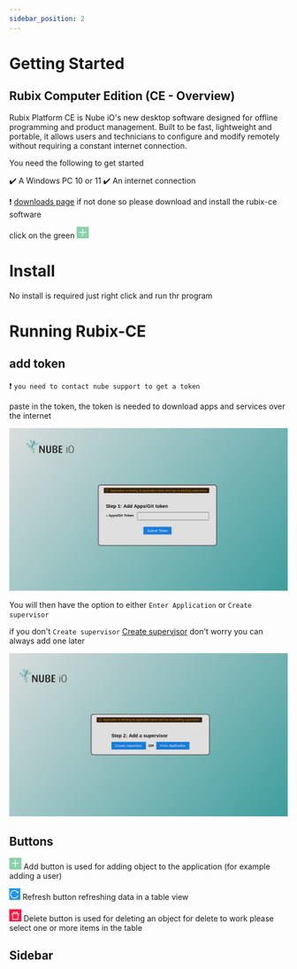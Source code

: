 ```yaml
---
sidebar_position: 2
---
```


# Getting Started

## Rubix Computer Edition (CE - Overview)
Rubix Platform CE is Nube iO's new desktop software designed for offline programming and product management.
Built to be fast, lightweight and portable, it allows users and technicians to configure and modify remotely without requiring a constant internet connection.

You need the following to get started

:heavy_check_mark: A Windows PC 10 or 11 :heavy_check_mark: An internet connection

:exclamation: [downloads page](download.md#download) if not done so please download and install the rubix-ce software

click on the green ![add-button.png](../img/apps/add-button.png) 

# Install 
No install is required just right click and run thr program

# Running Rubix-CE

## add token

:exclamation: `you need to contact nube support to get a token`

paste in the token, the token is needed to download apps and services over the internet

![gettingStartedToken.png](../img/apps/getting-started-token.png)

You will then have the option to either `Enter Application` or `Create supervisor`

if you don't `Create supervisor` [Create supervisor](#create-a-supervisor) don't worry you can always add one later

![getting-started-add-or-open.png](../img/apps/getting-started-add-or-open.png)

## Buttons


![add-button.png](../img/apps/add-button.png)  Add button is used for adding object to the application (for example adding a user)

![refresh-button.png](../img/apps/refresh-button.png)  Refresh button refreshing data in a table view

![delete-button.png](../img/apps/delete-button.png)  Delete button is used for deleting an object for delete to work please select one or more items in the table


## Sidebar













